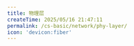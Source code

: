 ```yaml
---
title: 物理层
createTime: 2025/05/16 21:47:11
permalink: /cs-basic/network/phy-layer/
icon: 'devicon:fiber'
---
```

